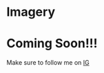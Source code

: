 # Imagery
  # Coming Soon!!!

Make sure to follow me on <a href="https://www.instagram.com/jamjam_officiale">IG</a>
